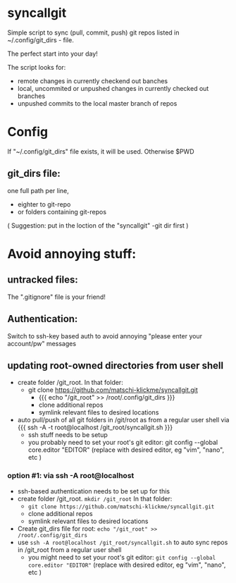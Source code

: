 # syncallgit
Simple script to sync (pull, commit, push) git repos listed in ~/.config/git_dirs - file.

The perfect start into your day!

The script looks for:
* remote changes in currently checkend out banches 
* local, uncommited or unpushed changes in currently checked out branches
* unpushed commits to the local master branch of repos


# Config
If "~/.config/git_dirs" file exists, it will be used. Otherwise $PWD 

## git_dirs file: 
one full path per line,
* eighter to git-repo
* or folders containing git-repos

( Suggestion: put in the loction of the "syncallgit" -git dir first )

# Avoid annoying stuff:

## untracked files: 
The ".gitignore" file is your friend!

## Authentication: 
Switch to ssh-key based auth to avoid annoying "please enter your account/pw" messages 

## updating root-owned directories from user shell

 * create folder /git_root. In that folder:
     * git clone https://github.com/matschi-klickme/syncallgit.git
        * {{{ echo "/git_root" >> /root/.config/git_dirs }}}
        * clone additional repos
        * symlink relevant files to desired locations
 * auto pull/push of all git folders in /git/root as from a regular user shell via {{{ ssh -A -t root@localhost /git_root/syncallgit.sh  }}}
    * ssh stuff needs to be setup
    * you probably need to set your root's git editor: git config --global core.editor "EDITOR"   (replace with desired editor, eg "vim", "nano", etc )

### option #1: via ssh -A root@localhost 
 * ssh-based authentication needs to be set up for this
 * create folder /git_root. `mkdir /git_root` In that folder:
     * `git clone https://github.com/matschi-klickme/syncallgit.git`
     * clone additional repos
     * symlink relevant files to desired locations
 * Create git_dirs file for root: `echo "/git_root" >> /root/.config/git_dirs`
 * use `ssh -A root@localhost /git_root/syncallgit.sh` to auto sync repos in /git_root from a regular user shell 
    * you might need to set your root's git editor: `git config --global core.editor "EDITOR"`   (replace with desired editor, eg "vim", "nano", etc )

